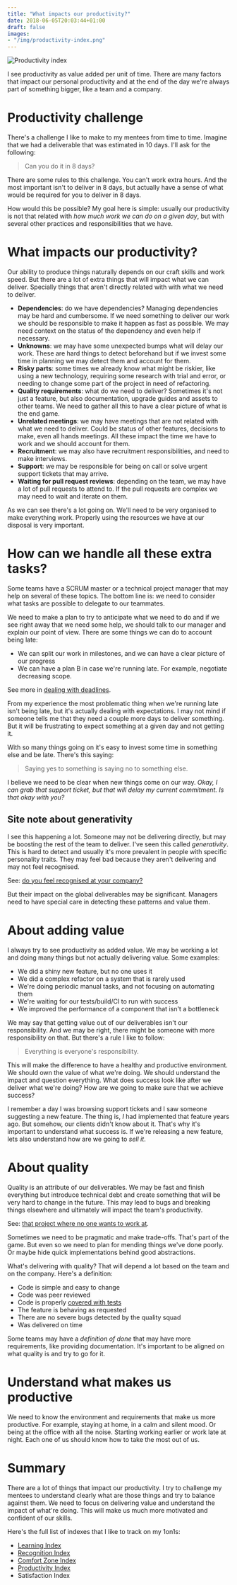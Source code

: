 ```yaml
---
title: "What impacts our productivity?"
date: 2018-06-05T20:03:44+01:00
draft: false
images:
- "/img/productivity-index.png"
---
```


![Productivity index](/img/productivity-index.png)

I see productivity as value added per unit of time. There are many factors that
impact our personal productivity and at the end of the day we're always part
of something bigger, like a team and a company.

<!--more-->

# Productivity challenge

There's a challenge I like to make to my mentees from time to time. Imagine that
we had a deliverable that was estimated in 10 days. I'll ask for the following:

> Can you do it in 8 days?

There are some rules to this challenge. You can't work extra hours. And the most
important isn't to deliver in 8 days, but actually have a sense of what would
be required for you to deliver in 8 days.

How would this be possible? My goal here is simple: usually our productivity
is not that related with _how much work we can do on a given day_, but with
several other practices and responsibilities that we have.

# What impacts our productivity?

Our ability to produce things naturally depends on our craft skills and work speed. But
there are a lot of extra things that will impact what we can deliver. Specially
things that aren't directly related with with what we need to deliver.

* **Dependencies**: do we have dependencies? Managing dependencies may be hard
  and cumbersome. If we need something to deliver our work we should be
  responsible to make it happen as fast as possible. We may need context on the
  status of the dependency and even help if necessary.
* **Unknowns**: we may have some unexpected bumps what will delay our work.
  These are hard things to detect beforehand but if we invest some time in
  planning we may detect them and account for them.
* **Risky parts**: some times we already know what might be riskier, like using
  a new technology, requiring some research with trial and error, or needing
  to change some part of the project in need of refactoring.
* **Quality requirements**: what do we need to deliver? Sometimes it's not just
  a feature, but also documentation, upgrade guides and assets to other teams.
  We need to gather all this to have a clear picture of what is the end game.
* **Unrelated meetings**: we may have meetings that are not related with what
  we need to deliver. Could be status of other features, decisions to make,
  even all hands meetings. All these impact the time we have to work and we
  should account for them.
* **Recruitment**: we may also have recruitment responsibilities, and need to
  make interviews.
* **Support**: we may be responsible for being on call or solve urgent support
  tickets that may arrive.
* **Waiting for pull request reviews**: depending on the team, we may have a lot
  of pull requests to attend to. If the pull requests are complex we may need
  to wait and iterate on them.

As we can see there's a lot going on. We'll need to be very organised to make
everything work. Properly using the resources we have at our disposal is very
important.

# How can we handle all these extra tasks?

Some teams have a SCRUM master or a technical project manager that may help on
several of these topics. The bottom line is: we need to consider what tasks are
possible to delegate to our teammates.

We need to make a plan to try to anticipate what we need to do and if we see
right away that we need some help, we should talk to our manager and explain
our point of view. There are some things we can do to account being late:

* We can split our work in milestones, and we can have a clear picture of our
  progress
* We can have a plan B in case we're running late. For example, negotiate
  decreasing scope.

See more in [dealing with deadlines](post/dealing-with-deadlines/).

From my experience the most problematic thing when we're running late isn't
being late, but it's actually dealing with expectations. I may not mind if someone
tells me that they need a couple more days to deliver something. But it will
be frustrating to expect something at a given day and not getting it.

With so many things going on it's easy to invest some time in something else
and be late. There's this saying:

> Saying yes to something is saying no to something else.

I believe we need to be clear when new things come on our way. _Okay, I can grab
that support ticket, but that will delay my current commitment. Is that okay
with you?_

## Site note about generativity

I see this happening a lot. Someone may not be delivering directly, but may be
boosting the rest of the team to deliver. I've seen this called _generativity_.
This is hard to detect and usually it's more prevalent in people with specific
personality traits. They may feel bad because they aren't delivering and may
not feel recognised.

See: [do you feel recognised at your company?](/post/recognition-index/)

But their impact on the global deliverables may be significant. Managers need
to have special care in detecting these patterns and value them.

# About adding value

I always try to see productivity as added value. We may be working a lot and
doing many things but not actually delivering value. Some examples:

* We did a shiny new feature, but no one uses it
* We did a complex refactor on a system that is rarely used
* We're doing periodic manual tasks, and not focusing on automating them
* We're waiting for our tests/build/CI to run with success
* We improved the performance of a component that isn't a bottleneck

We may say that getting value out of our deliverables isn't our responsibility.
And we may be right, there might be someone with more responsibility on that.
But there's a rule I like to follow:

> Everything is everyone's responsibility.

This will make the difference to have a healthy and productive environment. We
should own the value of what we're doing. We should understand the impact and
question everything. What does success look like after we deliver what we're
doing? How are we going to make sure that we achieve success?

I remember a day I was browsing support tickets and I saw someone suggesting
a new feature. The thing is, _I_ had implemented that feature years ago. But
somehow, our clients didn't know about it. That's why it's important to understand
what success is. If we're releasing a new feature, lets also understand how
are we going to _sell it_.

# About quality

Quality is an attribute of our deliverables. We may be fast and finish everything
but introduce technical debt and create something that will be very hard to
change in the future. This may lead to bugs and breaking things elsewhere and
ultimately will impact the team's productivity.

See: [that project where no one wants to work at](/post/project-no-one-wants-to-work-at/).

Sometimes we need to be pragmatic and make trade-offs. That's part of the game.
But even so we need to plan for mending things we've done poorly. Or maybe hide
quick implementations behind good abstractions.

What's delivering with quality? That will depend a lot based on the team and
on the company. Here's a definition:

* Code is simple and easy to change
* Code was peer reviewed
* Code is properly [covered with tests](/post/100-percent-test-coverage/)
* The feature is behaving as requested
* There are no severe bugs detected by the quality squad
* Was delivered on time

Some teams may have a _definition of done_ that may have more requirements, like
providing documentation. It's important to be aligned on what quality is and
try to go for it.

# Understand what makes us productive

We need to know the environment and requirements that make us more productive.
For example, staying at home, in a calm and silent mood. Or being at the office
with all the noise. Starting working earlier or work late at night. Each one of us
should know how to take the most out of us.

# Summary

There are a lot of things that impact our productivity. I try to challenge my
mentees to understand clearly what are those things and try to balance against
them. We need to focus on delivering value and understand the impact of what're
doing. This will make us much more motivated and confident of our skills.

Here's the full list of indexes that I like to track on my 1on1s:

* [Learning Index](/post/learning-index/)
* [Recognition Index](/post/recognition-index/)
* [Comfort Zone Index](/post/comfort-zone-index/)
* [Productivity Index](/post/productivity-index/)
* Satisfaction Index

